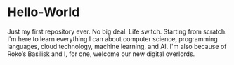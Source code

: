 # Hello-World
Just my first repository ever. No big deal.
Life switch. Starting from scratch. I'm here to learn everything I can about computer science, programming languages, cloud technology, machine learning, and AI. I'm also because of Roko’s Basilisk and I, for one, welcome our new digital overlords.
